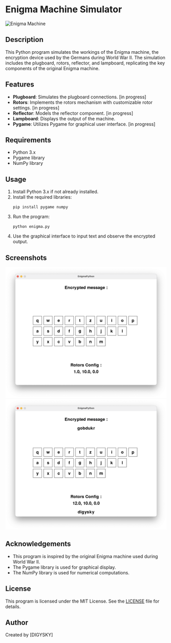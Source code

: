 # Enigma Machine Simulator

![Enigma Machine](https://media.ouest-france.fr/v1/pictures/MjAyMTA2Y2FiZWJmY2UzYmQwYTk5YWMwMDk1NDk5ZmQ4MWE0MGI?width=1260&height=708&focuspoint=50%2C50&cropresize=1&client_id=bpeditorial&sign=d7ab2964dc59fc956612670c81ce0545ae38ab5f47119dc6a77209d42407ed54)

## Description
This Python program simulates the workings of the Enigma machine, the encryption device used by the Germans during World War II. The simulation includes the plugboard, rotors, reflector, and lampboard, replicating the key components of the original Enigma machine.

## Features
- **Plugboard**: Simulates the plugboard connections. [in progress]
- **Rotors**: Implements the rotors mechanism with customizable rotor settings. [in progress]
- **Reflector**: Models the reflector component. [in progress]
- **Lampboard**: Displays the output of the machine.
- **Pygame**: Utilizes Pygame for graphical user interface. [in progress]

## Requirements
- Python 3.x
- Pygame library
- NumPy library

## Usage
1. Install Python 3.x if not already installed.
2. Install the required libraries:
   ```
   pip install pygame numpy
   ```
3. Run the program:
   ```
   python enigma.py
   ```
4. Use the graphical interface to input text and observe the encrypted output.

## Screenshots
![Screenshot 1](screen1.png)
![Screenshot 2](screen2.png)

## Acknowledgements
- This program is inspired by the original Enigma machine used during World War II.
- The Pygame library is used for graphical display.
- The NumPy library is used for numerical computations.

## License
This program is licensed under the MIT License. See the [LICENSE](LICENSE) file for details.

## Author
Created by [DIGYSKY]
